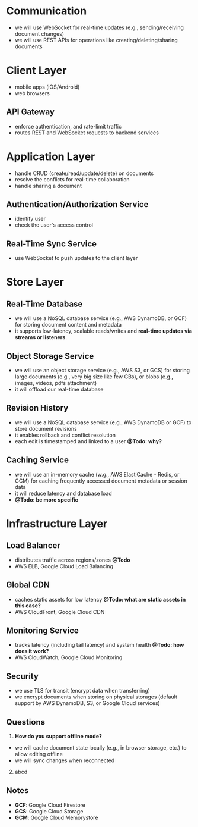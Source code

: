 # Communication
- we will use WebSocket for real-time updates (e.g., sending/receiving document changes)
- we will use REST APIs for operations like creating/deleting/sharing documents

# Client Layer
- mobile apps (iOS/Android)
- web browsers

## API Gateway
- enforce authentication, and rate-limit traffic
- routes REST and WebSocket requests to backend services

# Application Layer
- handle CRUD (create/read/update/delete) on documents
- resolve the conflicts for real-time collaboration
- handle sharing a document

## Authentication/Authorization Service
- identify user
- check the user's access control

## Real-Time Sync Service
- use WebSocket to push updates to the client layer

# Store Layer

## Real-Time Database
  - we will use a NoSQL database service (e.g., AWS DynamoDB, or GCF) for storing document content and metadata
  - it supports low-latency, scalable reads/writes and **real-time updates via streams or listeners**. 

## Object Storage Service
  - we will use an object storage service (e.g., AWS S3, or GCS) for storing large documents (e.g., very big size like few GBs), or blobs (e.g., images, videos, pdfs attachment)
  - it will offload our real-time database

## Revision History
  - we will use a NoSQL database service (e.g., AWS DynamoDB or GCF) to store document revisions
  - it enables rollback and conflict resolution
  - each edit is timestamped and linked to a user **@Todo: why?**

## Caching Service
  - we will use an in-memory cache (w.g., AWS ElastiCache - Redis, or GCM) for caching frequently accessed document metadata or session data
  - it will reduce latency and database load
  - **@Todo: be more specific**

# Infrastructure Layer

## Load Balancer
- distributes traffic across regions/zones **@Todo**
- AWS ELB, Google Cloud Load Balancing

## Global CDN
- caches static assets for low latency **@Todo: what are static assets in this case?**
- AWS CloudFront, Google Cloud CDN

## Monitoring Service
- tracks latency (including tail latency) and system health **@Todo: how does it work?**
- AWS CloudWatch, Google Cloud Monitoring

## Security
- we use TLS for transit (encrypt data when transferring)
- we encrypt documents when storing on physical storages (default support by AWS DynamoDB, S3, or Google Cloud services)

## Questions
1. **How do you support offline mode?**
- we will cache document state locally (e.g., in browser storage, etc.) to allow editing offline
- we will sync changes when reconnected

2. abcd



## Notes
- **GCF**: Google Cloud Firestore
- **GCS**: Google Cloud Storage
- **GCM**: Google Cloud Memorystore
